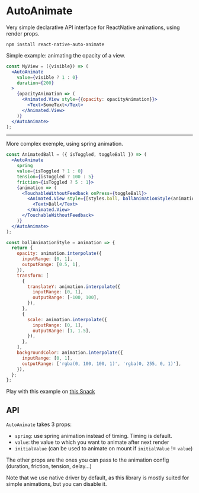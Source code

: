 AutoAnimate
==========================

Very simple declarative API interface for ReactNative animations, using render props.

```
npm install react-native-auto-animate
```


Simple example: animating the opacity of a view.

```jsx
const MyView = ({visible}) => (
  <AutoAnimate
    value={visible ? 1 : 0}
    duration={200}
  >
    {opacityAnimation => (
      <Animated.View style={{opacity: opacityAnimation}}>
        <Text>SomeText</Text>
      </Animated.View>
    )}
  </AutoAnimate>
);
```  

---------------------------------------------

More complex exemple, using spring animation.


```jsx
const AnimatedBall = ({ isToggled, toggleBall }) => (
  <AutoAnimate
    spring
    value={isToggled ? 1 : 0}
    tension={isToggled ? 100 : 5}
    friction={isToggled ? 5 : 1}>
    {animation => (
      <TouchableWithoutFeedback onPress={toggleBall}>
        <Animated.View style={[styles.ball, ballAnimationStyle(animation)]}>
          <Text>Ball</Text>
        </Animated.View>
      </TouchableWithoutFeedback>
    )}
  </AutoAnimate>
);

const ballAnimationStyle = animation => {
  return {
    opacity: animation.interpolate({
      inputRange: [0, 1],
      outputRange: [0.5, 1],
    }),
    transform: [
      {
        translateY: animation.interpolate({
          inputRange: [0, 1],
          outputRange: [-100, 100],
        }),
      },
      {
        scale: animation.interpolate({
          inputRange: [0, 1],
          outputRange: [1, 1.5],
        }),
      },
    ],
    backgroundColor: animation.interpolate({
      inputRange: [0, 1],
      outputRange: ['rgba(0, 100, 100, 1)', 'rgba(0, 255, 0, 1)'],
    }),
  };
};
```  

Play with this example on [this Snack](https://snack.expo.io/SkcRi1YLf)


## API

`AutoAnimate` takes 3 props:

- `spring`: use spring animation instead of timing. Timing is default.
- `value`: the value to which you want to animate after next render
- `initialValue` (can be used to animate on mount if `initialValue` != `value`)

The other props are the ones you can pass to the animation config (duration, friction, tension, delay...)

Note that we use native driver by default, as this library is mostly suited for simple animations, but you can disable it.

